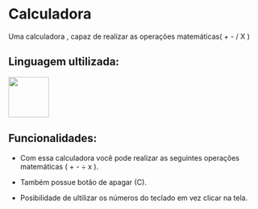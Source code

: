 # Calculadora
Uma calculadora , capaz de realizar as operações matemáticas( + - / X )

## Linguagem ultilizada: 

<img width= 80 src="https://cdn.jsdelivr.net/gh/devicons/devicon/icons/python/python-original-wordmark.svg" />
          
## Funcionalidades:

* Com essa calculadora você pode realizar as seguintes operações matemáticas ( + - ÷ x ).

* Também possue botão de apagar (C).

* Posibilidade de ultilizar os números do teclado em vez clicar na tela.
